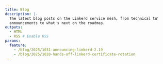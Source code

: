 ```yaml
---
title: Blog
description: |-
  The latest blog posts on the Linkerd service mesh, from technical tutorials to
  announcements to what's next on the roadmap.
outputs:
  - HTML
  - RSS # Enable RSS
params:
  feature:
    - /blog/2025/1031-announcing-linkerd-2.19
    - /blog/2025/1020-hands-off-linkerd-certificate-rotation
---
```

